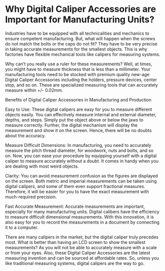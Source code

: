 # Why Digital Caliper Accessories are Important for Manufacturing Units?
Industries have to be equipped with all technicalities and mechanics to ensure competent manufacturing. But, what will happen when the screws do not match the bolts or the caps do not fit? They have to be very precise in taking accurate measurements for the smallest objects. This is why factories have flexible mechanical tools like calipers for measuring systems. 

Why can’t you really use a ruler for these measurements? Well, at times, you might have to measure thickness that is less than a millimeter. Your manufacturing tools need to be stocked with premium quality new-age Digital Caliper Accessories including the holders, pressure devices, center stop, and so on. These are specialized measuring tools that can accurately measure within +/- 0.02mm.

Benefits of Digital Caliper Accessories in Manufacturing and Production

Easy to Use: These digital calipers are easy for you to measure different objects easily. You can effectively measure internal and external diameter, depths, and steps. Simply put the object above or below the jaws to measure correctly. Further, the digital mechanism will display the measurement and show it on the screen. Hence, there will be no doubts about the accuracy. 

Measure Difficult Dimensions: In manufacturing, you need to accurately measure the pitch thread diameter, for woodwork, nuts and bolts, and so on. Now, you can ease your procedure by equipping yourself with a digital caliper to measure accurately without a doubt. It comes in handy when you are dealing with most weird objects. 

Clarity: You can avoid measurement confusion as the figures are displayed on the screen. Both metric and imperial measurements can be taken using digital calipers, and some of them even support fractional measures. Therefore, it will be easier for you to have the exact measurement with much-required precision. 

Fast Accurate Measurement: Accurate measurements are important, especially for many manufacturing units. Digital calibers have the efficiency to measure difficult dimensional measurements. With this innovation, it is also easy for you to record the measurements in a document by connecting it to a computer. 

There are many calipers in the market, but the digital caliper truly precedes most. What is better than having an LCD screen to show the smallest measurements? As you will not be able to accurately measure with a scale or from your eyes. Also, these Digital Caliper Accessories are the latest measuring invention and can be sourced at affordable rates. So, unless you like traditional measuring systems, digital calipers are the way to go.
